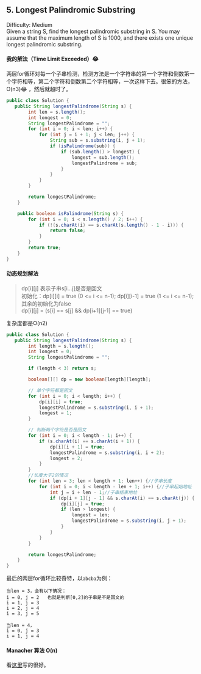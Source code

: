 ## 5. Longest Palindromic Substring  
Difficulty: Medium  
Given a string S, find the longest palindromic substring in S. You may assume that the maximum length of S is 1000, and there exists one unique longest palindromic substring.

#### 我的解法（Time Limit Exceeded）😂  
两层for循环对每一个子串检测，检测方法是一个字符串的第一个字符和倒数第一个字符相等，第二个字符和倒数第二个字符相等，一次这样下去。很笨的方法，O(n3)😂 ，然后就超时了。  
```java
public class Solution {
   public String longestPalindrome(String s) {
        int len = s.length();
        int longest = 0;
        String longestPalindrome = "";
        for (int i = 0; i < len; i++) {
            for (int j = i + 1; j < len; j++) {
                String sub = s.substring(i, j + 1);
                if (isPalindrome(sub)) {
                    if (sub.length() > longest) {
                        longest = sub.length();
                        longestPalindrome = sub;
                    }
                }
            }
        }

        return longestPalindrome;
    }

    public boolean isPalindrome(String s) {
        for (int i = 0; i < s.length() / 2; i++) {
            if (!(s.charAt(i) == s.charAt(s.length() - 1 - i))) {
                return false;
            }
        }
        return true;
    }
}
```

#### 动态规划解法 
>dp[i][j] 表示子串s[i…j]是否是回文  
初始化：dp[i][i] = true (0 <= i <= n-1);  dp[i][i-1] = true (1 <= i <= n-1);  其余的初始化为false  
dp[i][j] = (s[i] == s[j] && dp[i+1][j-1] == true)  

复杂度都是O(n2)

```java
public class Solution {
   public String longestPalindrome(String s) {
        int length = s.length();
        int longest = 0;
        String longestPalindrome = "";

        if (length < 3) return s;

        boolean[][] dp = new boolean[length][length];

        // 单个字符都是回文
        for (int i = 0; i < length; i++) {
            dp[i][i] = true;
            longestPalindrome = s.substring(i, i + 1);
            longest = 1;
        }

        // 判断两个字符是否是回文
        for (int i = 0; i < length - 1; i++) {
            if (s.charAt(i) == s.charAt(i + 1)) {
                dp[i][i + 1] = true;
                longestPalindrome = s.substring(i, i + 2);
                longest = 2;
            }
        }
        //长度大于2的情况
        for (int len = 3; len < length + 1; len++) {//子串长度
            for (int i = 0; i < length - len + 1; i++) {//子串起始地址
                int j = i + len - 1;//子串结束地址
                if (dp[i + 1][j - 1] && s.charAt(i) == s.charAt(j)) {
                    dp[i][j] = true;
                    if (len > longest) {
                        longest = len;
                        longestPalindrome = s.substring(i, j + 1);
                    }
                }
            }
        }

        return longestPalindrome;
    }
}
```
最后的两层for循环比较奇特，以`abcba`为例：  
```
当len = 3，会有以下情况：
i = 0, j = 2   也就是判断[0,2]的子串是不是回文的
i = 1, j = 3
i = 2, j = 4
i = 3, j = 5 

当len = 4，
i = 0, j = 3   
i = 1, j = 4
```

#### Manacher 算法 O(n)  
看[这里](https://segmentfault.com/a/1190000003914228)写的很好。